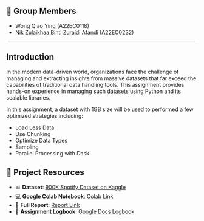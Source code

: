 ## 👥 Group Members

- Wong Qiao Ying (A22EC0118)
- Nik Zulaikhaa Binti Zuraidi Afandi (A22EC0232)

---
## Introduction
In the modern data-driven world, organizations face the challenge of managing and extracting insights from massive datasets that far exceed the capabilities of traditional data handling tools. This assignment provides hands-on experience in managing such datasets using Python and its scalable libraries.

In this assignment, a dataset with 1GB size will be used to performed a few optimized strategies including:
- Load Less Data
- Use Chunking
- Optimize Data Types
- Sampling
- Parallel Processing with Dask

## 📂 Project Resources

- 📊 **Dataset**: [900K Spotify Dataset on Kaggle](https://www.kaggle.com/datasets/devdope/900k-spotify)
- 💻 **Google Colab Notebook**: [Colab Link](https://colab.research.google.com/drive/1oj236d2rKkwgNYk3KVFs2wI9bzTgKte9?usp=sharing)
- 📝 **Full Report**: [Report Link](https://github.com/Jingyong14/HPDP02/blob/main/2425/assignment/asgn2/submission/Group_Colab/big_data.md)
- 📘 **Assignment Logbook**: [Google Docs Logbook](https://github.com/Jingyong14/HPDP02/blob/main/2425/assignment/asgn2/submission/Group_Colab/logbook.pdf)


